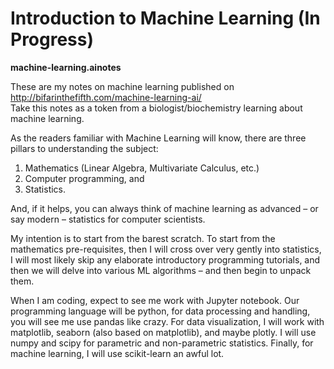 # Introduction to Machine Learning (In Progress)

**machine-learning.ainotes**

These are my notes on machine learning published on http://bifarinthefifth.com/machine-learning-ai/ <br>
Take this notes as a token from a biologist/biochemistry learning about machine learning. <br>

As the readers familiar with Machine Learning will know, there are three pillars to understanding the subject: 
1) Mathematics (Linear Algebra, Multivariate Calculus, etc.) 
2) Computer programming, and 
3) Statistics.

And, if it helps, you can always think of machine learning as advanced – or say modern – statistics for computer scientists.

My intention is to start from the barest scratch. To start from the mathematics pre-requisites, then I will cross over very gently into statistics, I will most likely skip any elaborate introductory programming tutorials, and then we will delve into various ML algorithms – and then begin to unpack them. 

When I am coding, expect to see me work with Jupyter notebook. Our programming language will be python, for data processing and handling, you will see me use pandas like crazy.  For data visualization, I will work with matplotlib, seaborn (also based on matplotlib), and maybe plotly. I will use numpy and scipy for parametric and non-parametric statistics. Finally, for machine learning, I will use scikit-learn an awful lot.

